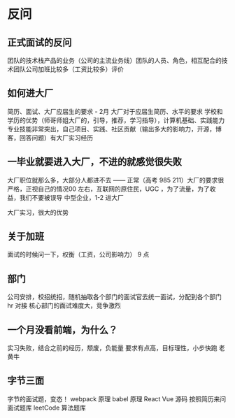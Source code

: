 # 反问

## 正式面试的反问
团队的技术栈产品的业务（公司的主流业务线）团队的人员、角色，相互配合的技术团队公司加班比较多（工资比较多）评价

## 如何进大厂
简历、面试、大厂应届生的要求 - 2月
大厂对于应届生简历、水平的要求
学校和学历的优势（师哥师姐大厂的，引导，推荐，学习指导），计算机基础、实践能力专业技能非常突出，自己项目、实践、社区贡献（输出多大的影响力，开源，博客，回答问题）有大厂实习经历

##  一毕业就要进入大厂，不进的就感觉很失败
大厂职位就那么多，大部分人都进不去 —— 正常（高考 985 211）大厂的要求很严格，正视自己的情况00 左右，互联网的原住民，UGC ，为了流量，为了收益，我们不要被误导
中型企业，1-2 进大厂

大厂实习，很大的优势

## 关于加班
面试的时候问一下，权衡（工资，公司影响力）
9 点

## 部门
公司安排，校招统招，随机抽取各个部门的面试官去统一面试，分配到各个部门
hr 对接
核心部门的面试难度大，竞争激烈

## 一个月没看前端，为什么？
实习失败，结合之前的经历，颓废，负能量
要求有点高，目标理性，小步快跑
老黄牛

## 字节三面
字节的面试题，变态！
webpack 原理
babel 原理
React Vue 源码
按照简历来问
面试题库
leetCode 算法题库
